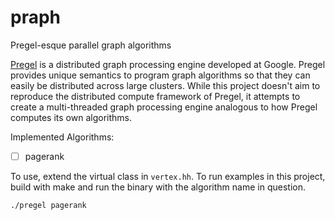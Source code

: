 # praph
Pregel-esque parallel graph algorithms

[Pregel](https://research.google/pubs/pub37252/) is a distributed graph processing engine developed at Google. Pregel provides unique semantics to program graph algorithms so that they can easily be distributed across large clusters. While this project doesn't aim to reproduce the distributed compute framework of Pregel, it attempts to create a multi-threaded graph processing engine analogous to how Pregel computes its own algorithms.

Implemented Algorithms:
- [ ] pagerank

To use, extend the virtual class in `vertex.hh`. To run examples in this project, build with make and run the binary with the algorithm name in question.
```
./pregel pagerank
```
